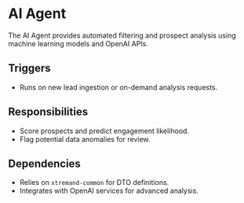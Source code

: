 # AI Agent

The AI Agent provides automated filtering and prospect analysis using
machine learning models and OpenAI APIs.

## Triggers
- Runs on new lead ingestion or on-demand analysis requests.

## Responsibilities
- Score prospects and predict engagement likelihood.
- Flag potential data anomalies for review.

## Dependencies
- Relies on `xtremand-common` for DTO definitions.
- Integrates with OpenAI services for advanced analysis.
